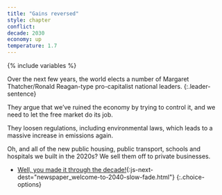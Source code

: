 ```yaml
---
title: "Gains reversed"
style: chapter
conflict: 
decade: 2030
economy: up
temperature: 1.7
---
```


{% include variables %}

Over the next few years, the world elects a number of Margaret Thatcher/Ronald Reagan-type pro-capitalist national leaders.
{:.leader-sentence}

They argue that we’ve ruined the economy by trying to control it, and we need to let the free market do its job.

They loosen regulations, including environmental laws, which leads to a massive increase in emissions again.

Oh, and all of the new public housing, public transport, schools and hospitals we built in the 2020s? We sell them off to private businesses.

- [Well, you made it through the decade!](part-page_2040.html){:js-next-dest="newspaper_welcome-to-2040-slow-fade.html"}
{:.choice-options}
